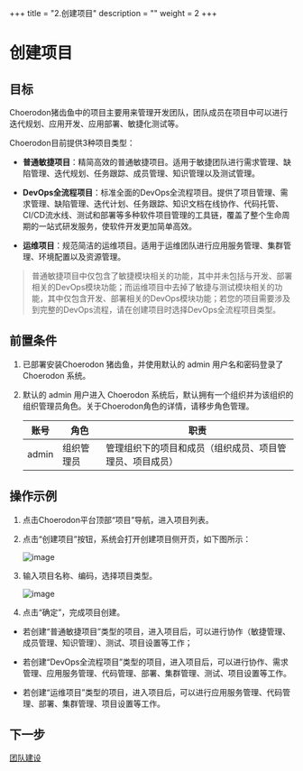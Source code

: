 +++
title = "2.创建项目"
description = ""
weight = 2
+++

# 创建项目
## 目标
Choerodon猪齿鱼中的项目主要用来管理开发团队，团队成员在项目中可以进行迭代规划、应用开发、应用部署、敏捷化测试等。

Choerodon目前提供3种项目类型：


- **普通敏捷项目**：精简高效的普通敏捷项目。适用于敏捷团队进行需求管理、缺陷管理、迭代规划、任务跟踪、成员管理、知识管理以及测试管理。    

- **DevOps全流程项目**：标准全面的DevOps全流程项目。提供了项目管理、需求管理、缺陷管理、迭代计划、任务跟踪、知识文档在线协作、代码托管、CI/CD流水线、测试和部署等多种软件项目管理的工具链，覆盖了整个生命周期的一站式研发服务，使软件开发更加简单高效。    
 
- **运维项目**：规范简洁的运维项目。适用于运维团队进行应用服务管理、集群管理、环境配置以及资源管理。     

<blockquote class="note">
 普通敏捷项目中仅包含了敏捷模块相关的功能，其中并未包括与开发、部署相关的DevOps模块功能；而运维项目中去掉了敏捷与测试模块相关的功能，其中仅包含开发、部署相关的DevOps模块功能；若您的项目需要涉及到完整的DevOps流程，请在创建项目时选择DevOps全流程项目类型。
</blockquote>  

## 前置条件
1. 已部署安装Choerodon 猪齿鱼，并使用默认的 admin 用户名和密码登录了 Choerodon 系统。
2. 默认的 admin 用户进入 Choerodon 系统后，默认拥有一个组织并为该组织的组织管理员角色。关于Choerodon角色的详情，请移步角色管理。

    |账号|角色|职责|
    |---|---|---|
    |admin|组织管理员|管理组织下的项目和成员（组织成员、项目管理员、项目成员）|

## 操作示例

1. 点击Choerodon平台顶部“项目”导航，进入项目列表。
2. 点击“创建项目”按钮，系统会打开创建项目侧开页，如下图所示：

    ![image](/docs/user-guide/image/projects.png)

3. 输入项目名称、编码，选择项目类型。

    ![image](/docs/user-guide/image/projects-02.png)

4. 点击“确定”，完成项目创建。  

 - 若创建“普通敏捷项目”类型的项目，进入项目后，可以进行协作（敏捷管理、成员管理、知识管理）、测试、项目设置等工作；  

 - 若创建“DevOps全流程项目”类型的项目，进入项目后，可以进行协作、需求管理、应用服务管理、代码管理、部署、集群管理、测试、项目设置等工作。  

 - 若创建“运维项目”类型的项目，进入项目后，可以进行应用服务管理、代码管理、部署、集群管理、项目设置等工作。

## 下一步
[团队建设](../../quick-start/team/)

